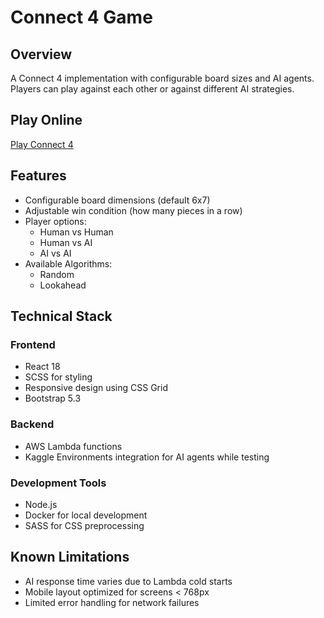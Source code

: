 # Connect 4 Game

## Overview

A Connect 4 implementation with configurable board sizes and AI agents. Players can play against each other or against different AI strategies.

## Play Online

[Play Connect 4](https://josegibson.github.io/Connect-4/)

## Features

- Configurable board dimensions (default 6x7)
- Adjustable win condition (how many pieces in a row)
- Player options:
  - Human vs Human
  - Human vs AI
  - AI vs AI
- Available Algorithms:
  - Random
  - Lookahead

## Technical Stack

### Frontend
- React 18
- SCSS for styling
- Responsive design using CSS Grid
- Bootstrap 5.3

### Backend
- AWS Lambda functions
- Kaggle Environments integration for AI agents while testing

### Development Tools
- Node.js
- Docker for local development
- SASS for CSS preprocessing

## Known Limitations

- AI response time varies due to Lambda cold starts
- Mobile layout optimized for screens < 768px
- Limited error handling for network failures
